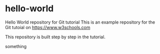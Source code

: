 # hello-world
Hello World repository for Git tutorial
This is an example repository for the Git tutoial on https://www.w3schools.com

This repository is built step by step in the tutorial.



something
